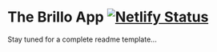 # The Brillo App [![Netlify Status](https://api.netlify.com/api/v1/badges/03f45f7d-450e-4f76-bf5c-173ffd2711db/deploy-status)](https://app.netlify.com/sites/kfrostare-brillo/deploys)
Stay tuned for a complete readme template...